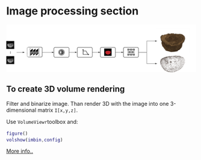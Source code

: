 # Image processing section

![schema](https://github.com/mastroalex/bone-homogenization/blob/main/image_processing/images/Risorsa%202.png)

## To create 3D volume rendering

Filter and binarize image.
Than render 3D with the image into one 3-dimensional matrix `I[x,y,z]`.

Use `VolumeViewr`toolbox and:
```matlab
figure()
volshow(imbin,config)
```

[More info..](https://alessandromastrofini.it/2021/11/26/image-volumetric-bone/)
